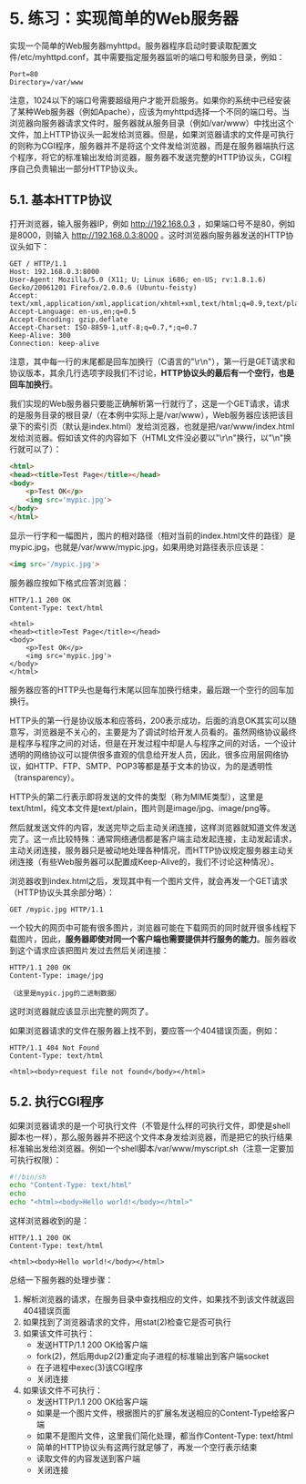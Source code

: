 # 5. 练习：实现简单的Web服务器

实现一个简单的Web服务器myhttpd。服务器程序启动时要读取配置文件/etc/myhttpd.conf，其中需要指定服务器监听的端口号和服务目录，例如：

```
Port=80
Directory=/var/www
```

注意，1024以下的端口号需要超级用户才能开启服务。如果你的系统中已经安装了某种Web服务器（例如Apache），应该为myhttpd选择一个不同的端口号。当浏览器向服务器请求文件时，服务器就从服务目录（例如/var/www）中找出这个文件，加上HTTP协议头一起发给浏览器。但是，如果浏览器请求的文件是可执行的则称为CGI程序，服务器并不是将这个文件发给浏览器，而是在服务器端执行这个程序，将它的标准输出发给浏览器，服务器不发送完整的HTTP协议头，CGI程序自己负责输出一部分HTTP协议头。

## 5.1. 基本HTTP协议

打开浏览器，输入服务器IP，例如 http://192.168.0.3 ，如果端口号不是80，例如是8000，则输入 http://192.168.0.3:8000 。这时浏览器向服务器发送的HTTP协议头如下：

```
GET / HTTP/1.1
Host: 192.168.0.3:8000
User-Agent: Mozilla/5.0 (X11; U; Linux i686; en-US; rv:1.8.1.6) Gecko/20061201 Firefox/2.0.0.6 (Ubuntu-feisty)
Accept: text/xml,application/xml,application/xhtml+xml,text/html;q=0.9,text/plain;q=0.8,image/png,*/*;q=0.5
Accept-Language: en-us,en;q=0.5
Accept-Encoding: gzip,deflate
Accept-Charset: ISO-8859-1,utf-8;q=0.7,*;q=0.7
Keep-Alive: 300
Connection: keep-alive
```

注意，其中每一行的末尾都是回车加换行（C语言的"\r\n"），第一行是GET请求和协议版本，其余几行选项字段我们不讨论，**HTTP协议头的最后有一个空行，也是回车加换行**。

我们实现的Web服务器只要能正确解析第一行就行了，这是一个GET请求，请求的是服务目录的根目录/（在本例中实际上是/var/www），Web服务器应该把该目录下的索引页（默认是index.html）发给浏览器，也就是把/var/www/index.html发给浏览器。假如该文件的内容如下（HTML文件没必要以"\r\n"换行，以"\n"换行就可以了）：

```html
<html>
<head><title>Test Page</title></head>
<body>
	<p>Test OK</p>
	<img src='mypic.jpg'>
</body>
</html>
```

显示一行字和一幅图片，图片的相对路径（相对当前的index.html文件的路径）是mypic.jpg，也就是/var/www/mypic.jpg，如果用绝对路径表示应该是：

```html
<img src='/mypic.jpg'>
```

服务器应按如下格式应答浏览器：

```
HTTP/1.1 200 OK
Content-Type: text/html

<html>
<head><title>Test Page</title></head>
<body>
	<p>Test OK</p>
	<img src='mypic.jpg'>
</body>
</html>
```

服务器应答的HTTP头也是每行末尾以回车加换行结束，最后跟一个空行的回车加换行。

HTTP头的第一行是协议版本和应答码，200表示成功，后面的消息OK其实可以随意写，浏览器是不关心的，主要是为了调试时给开发人员看的。虽然网络协议最终是程序与程序之间的对话，但是在开发过程中却是人与程序之间的对话，一个设计透明的网络协议可以提供很多直观的信息给开发人员，因此，很多应用层网络协议，如HTTP、FTP、SMTP、POP3等都是基于文本的协议，为的是透明性（transparency）。

HTTP头的第二行表示即将发送的文件的类型（称为MIME类型），这里是text/html，纯文本文件是text/plain，图片则是image/jpg、image/png等。

然后就发送文件的内容，发送完毕之后主动关闭连接，这样浏览器就知道文件发送完了。这一点比较特殊：通常网络通信都是客户端主动发起连接，主动发起请求，主动关闭连接，服务器只是被动地处理各种情况，而HTTP协议规定服务器主动关闭连接（有些Web服务器可以配置成Keep-Alive的，我们不讨论这种情况）。

浏览器收到index.html之后，发现其中有一个图片文件，就会再发一个GET请求（HTTP协议头其余部分略）：

```
GET /mypic.jpg HTTP/1.1
```

一个较大的网页中可能有很多图片，浏览器可能在下载网页的同时就开很多线程下载图片，因此，**服务器即使对同一个客户端也需要提供并行服务的能力**。服务器收到这个请求应该把图片发过去然后关闭连接：

```
HTTP/1.1 200 OK
Content-Type: image/jpg

（这里是mypic.jpg的二进制数据）
```

这时浏览器就应该显示出完整的网页了。

如果浏览器请求的文件在服务器上找不到，要应答一个404错误页面，例如：

```
HTTP/1.1 404 Not Found
Content-Type: text/html

<html><body>request file not found</body></html>
```

## 5.2. 执行CGI程序

如果浏览器请求的是一个可执行文件（不管是什么样的可执行文件，即使是shell脚本也一样），那么服务器并不把这个文件本身发给浏览器，而是把它的执行结果标准输出发给浏览器。例如一个shell脚本/var/www/myscript.sh（注意一定要加可执行权限）：

```bash
#!/bin/sh
echo "Content-Type: text/html"
echo
echo "<html><body>Hello world!</body></html>"
```

这样浏览器收到的是：

```
HTTP/1.1 200 OK
Content-Type: text/html

<html><body>Hello world!</body></html>
```

总结一下服务器的处理步骤：

1. 解析浏览器的请求，在服务目录中查找相应的文件，如果找不到该文件就返回404错误页面
2. 如果找到了浏览器请求的文件，用stat(2)检查它是否可执行
3. 如果该文件可执行：
   - 发送HTTP/1.1 200 OK给客户端
   - fork(2)，然后用dup2(2)重定向子进程的标准输出到客户端socket
   - 在子进程中exec(3)该CGI程序
   - 关闭连接
4. 如果该文件不可执行：
   - 发送HTTP/1.1 200 OK给客户端
   - 如果是一个图片文件，根据图片的扩展名发送相应的Content-Type给客户端
   - 如果不是图片文件，这里我们简化处理，都当作Content-Type: text/html
   - 简单的HTTP协议头有这两行就足够了，再发一个空行表示结束
   - 读取文件的内容发送到客户端
   - 关闭连接 
